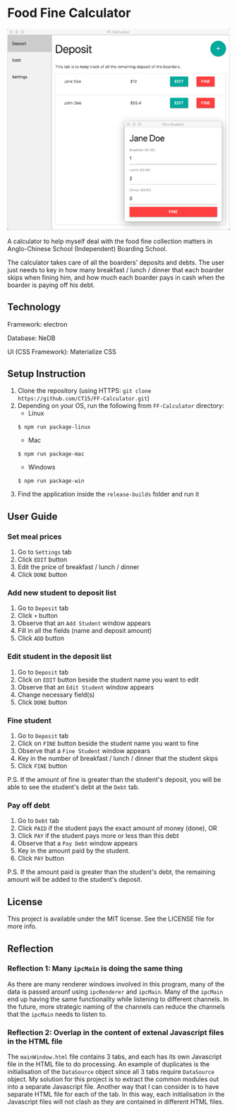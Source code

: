 # Food Fine Calculator

<p align="center">
  <img width="600" src="https://github.com/CT15/FF-Calculator/blob/master/screen_shots/screen_shot.png">
</p>

A calculator to help myself deal with the food fine collection matters in Anglo-Chinese School (Independent) Boarding School.

The calculator takes care of all the boarders' deposits and debts. The user just needs to key in how many breakfast / lunch / dinner that each boarder skips when fining him, and how much each boarder pays in cash when the boarder is paying off his debt.

## Technology

Framework: electron

Database: NeDB

UI (CSS Framework): Materialize CSS

## Setup Instruction

1. Clone the repository (using HTTPS: `git clone https://github.com/CT15/FF-Calculator.git`)
2. Depending on your OS, run the following from `FF-Calculator` directory:
    * Linux
    ```shell
    $ npm run package-linux
    ```
    * Mac
    ```shell
    $ npm run package-mac
    ```
    * Windows
    ```shell
    $ npm run package-win
    ```
3. Find the application inside the `release-builds` folder and run it

## User Guide

### Set meal prices

1. Go to `Settings` tab
2. Click `EDIT` button
3. Edit the price of breakfast / lunch / dinner
4. Click `DONE` button

### Add new student to deposit list

1. Go to `Deposit` tab
2. Click `+` button
3. Observe that an `Add Student` window appears
4. Fill in all the fields (name and deposit amount)
5. Click `ADD` button

### Edit student in the deposit list

1. Go to `Deposit` tab
2. Click on `EDIT` button beside the student name you want to edit
3. Observe that an `Edit Student` window appears
4. Change necessary field(s)
5. Click `DONE` button

### Fine student

1. Go to `Deposit` tab
2. Click on `FINE` button beside the student name you want to fine
3. Observe that a `Fine Student` window appears
4. Key in the number of breakfast / lunch / dinner that the student skips
5. Click `FINE` button

P.S. If the amount of fine is greater than the student's deposit, you will be able to see the student's debt at the `Debt` tab.

### Pay off debt

1. Go to `Debt` tab
2. Click `PAID` if the student pays the exact amount of money (done), OR
3. Click `PAY` if the student pays more or less than this debt
4. Observe that a `Pay Debt` window appears
5. Key in the amount paid by the student.
5. Click `PAY` button

P.S. If the amount paid is greater than the student's debt, the remaining amount will be added to the student's deposit.

## License

This project is available under the MIT license. See the LICENSE file for more info.

## Reflection

### Reflection 1: Many `ipcMain` is doing the same thing

As there are many renderer windows involved in this program, many of the data is passed arounf using `ipcRenderer` and `ipcMain`. Many of the `ipcMain` end up having the same functionality while listening to different channels. In the future, more strategic naming of the channels can reduce the channels that the `ipcMain` needs to listen to.

### Reflection 2: Overlap in the content of extenal Javascript files in the HTML file

The `mainWindow.html` file contains 3 tabs, and each has its own Javascript file in the HTML file to do processing. An example of duplicates is the initialisation of the `DataSource` object since all 3 tabs require `DataSource` object. My solution for this project is to extract the common modules out into a separate Javascript file. Another way that I can consider is to have separate HTML file for each of the tab. In this way, each initialisation in the Javascript files will not clash as they are contained in different HTML files.
